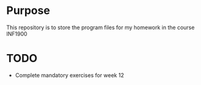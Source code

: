# Purpose
This repository is to store the program files for my homework in the course INF1900

# TODO
- Complete mandatory exercises for week 12
